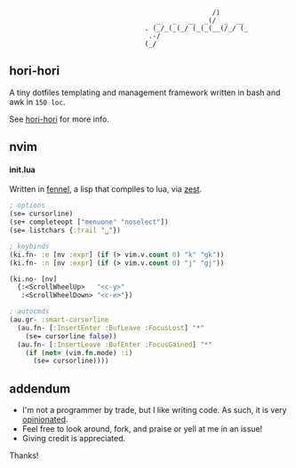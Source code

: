```
                                                   /)
                                     _   _   __  _(/  _  __
                                  . (_/_(_(_/ (_(_(__(/_/ (_
                                   .-/
                                  (_/
```
## hori-hori

A tiny dotfiles templating and management framework written in bash and awk in `150 loc`.

See [hori-hori](https://github.com/tsbohc/hori-hori) for more info.

## nvim

#### init.lua
Written in [fennel](https://github.com/bakpakin/Fennel/), a lisp that compiles to lua, via [zest](https://github.com/tsbohc/zest.nvim).

```clojure
; options
(se= cursorline)
(se+ completeopt ["menuone" "noselect"])
(se= listchars {:trail "␣"})

; keybinds
(ki.fn- :e [nv :expr] (if (> vim.v.count 0) "k" "gk"))
(ki.fn- :n [nv :expr] (if (> vim.v.count 0) "j" "gj"))

(ki.no- [nv]
  {:<ScrollWheelUp>   "<c-y>"
   :<ScrollWheelDown> "<c-e>"})

; autocmds
(au.gr- :smart-cursorline
  (au.fn- [:InsertEnter :BufLeave :FocusLost] "*"
    (se= cursorline false))
  (au.fn- [:InsertLeave :BufEnter :FocusGained] "*"
    (if (not= (vim.fn.mode) :i)
      (se= cursorline))))
```

## addendum
- I'm not a programmer by trade, but I like writing code. As such, it is very [opinionated](https://i.redd.it/se5rfanqhqx11.jpg).
- Feel free to look around, fork, and praise or yell at me in an issue!
- Giving credit is appreciated.

Thanks!
